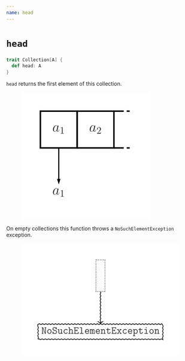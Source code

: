 ```yaml
---
name: head
---
```


# `head`

~~~ scala
trait Collection[A] {
  def head: A
}
~~~

`head` returns the first element of this collection.

<figure class="diagram">
  <img src="images/head.svg" alt="head function">
  <!-- <figcaption class="diagram-desc"></figcaption> -->
</figure>

On empty collections this function throws a `NoSuchElementException` exception.

<figure class="diagram">
  <img src="images/head.2.svg" alt="head function">
  <!-- <figcaption class="diagram-desc"></figcaption> -->
</figure>
